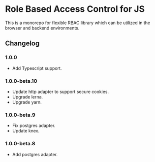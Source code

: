 # Role Based Access Control for JS

This is a monorepo for flexible RBAC library which can be utilized in the browser and backend environments.

## Changelog

### 1.0.0

- Add Typescript support.

### 1.0.0-beta.10

- Update http adapter to support secure cookies.
- Upgrade lerna.
- Upgrade yarn.

### 1.0.0-beta.9

- Fix postgres adapter.
- Update knex.

### 1.0.0-beta.8

- Add postgres adapter.
